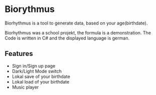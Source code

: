 
# Biorythmus

Biorhythmus is a tool to generate data, based on your age(birthdate). 

Biorhythmus was a school projekt, the formula is a demonstration. The Code is written in C# and the displayed language is german.



## Features

- Sign in/Sign up page
- Dark/Light Mode switch
- Lokal save of your birthdate
- Lokal load of your birthdate 
- Music player





